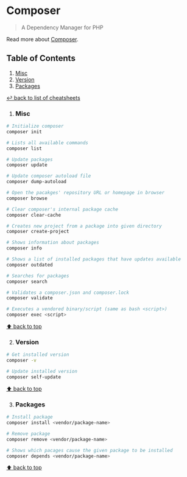 # Composer
> A Dependency Manager for PHP

Read more about [Composer](https://getcomposer.org/).

## Table of Contents

1. [Misc](#misc)
1. [Version](#version)
1. [Packages](#packages)

[↩ back to list of cheatsheets](README.md#list-of-cheatsheets)

1. ### Misc

```bash
# Initialize composer
composer init

# Lists all available commands
composer list

# Update packages
composer update

# Update composer autoload file
composer dump-autoload

# Open the pacakges' repository URL or homepage in browser
composer browse

# Clear composer's internal package cache
composer clear-cache

# Creates new project from a package into given directory
composer create-project

# Shows information about packages
composer info

# Shows a list of installed packages that have updates available
composer outdated

# Searches for packages
composer search

# Validates a composer.json and composer.lock
composer validate

# Executes a vendored binary/script (same as bash <script>)
composer exec <script>
```

[⬆ back to top](#table-of-contents)

2. ### Version

```bash
# Get installed version
composer -v

# Update installed version
composer self-update
```

[⬆ back to top](#table-of-contents)

3. ### Packages

```bash
# Install package
composer install <vendor/package-name>

# Remove package
composer remove <vendor/package-name>

# Shows which pacages cause the given package to be installed
composer depends <vendor/package-name>
```

[⬆ back to top](#table-of-contents)
